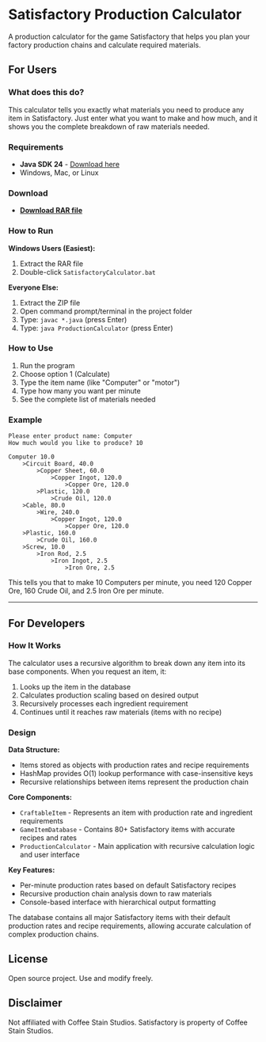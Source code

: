# Satisfactory Production Calculator

A production calculator for the game Satisfactory that helps you plan your factory production chains and calculate required materials.

## For Users

### What does this do?

This calculator tells you exactly what materials you need to produce any item in Satisfactory. Just enter what you want to make and how much, and it shows you the complete breakdown of raw materials needed.

### Requirements

- **Java SDK 24** - [Download here](https://www.oracle.com/java/technologies/downloads/#jdk24-windows)
- Windows, Mac, or Linux

### Download

- **[Download RAR file](https://github.com/ardaaboz/satisfactory-calculator/releases/download/v1.0.0/Satisfactory.Calculator.rar)**


### How to Run

**Windows Users (Easiest):**
1. Extract the RAR file
2. Double-click `SatisfactoryCalculator.bat`

**Everyone Else:**
1. Extract the ZIP file
2. Open command prompt/terminal in the project folder
3. Type: `javac *.java` (press Enter)
4. Type: `java ProductionCalculator` (press Enter)

### How to Use

1. Run the program
2. Choose option 1 (Calculate)
3. Type the item name (like "Computer" or "motor")
4. Type how many you want per minute
5. See the complete list of materials needed

### Example

```
Please enter product name: Computer
How much would you like to produce? 10

Computer 10.0
	>Circuit Board, 40.0
		>Copper Sheet, 60.0
			>Copper Ingot, 120.0
				>Copper Ore, 120.0
		>Plastic, 120.0
			>Crude Oil, 120.0
	>Cable, 80.0
		>Wire, 240.0
			>Copper Ingot, 120.0
				>Copper Ore, 120.0
	>Plastic, 160.0
		>Crude Oil, 160.0
	>Screw, 10.0
		>Iron Rod, 2.5
			>Iron Ingot, 2.5
				>Iron Ore, 2.5
```

This tells you that to make 10 Computers per minute, you need 120 Copper Ore, 160 Crude Oil, and 2.5 Iron Ore per minute.

---

## For Developers

### How It Works

The calculator uses a recursive algorithm to break down any item into its base components. When you request an item, it:

1. Looks up the item in the database
2. Calculates production scaling based on desired output
3. Recursively processes each ingredient requirement
4. Continues until it reaches raw materials (items with no recipe)

### Design

**Data Structure:**
- Items stored as objects with production rates and recipe requirements
- HashMap provides O(1) lookup performance with case-insensitive keys
- Recursive relationships between items represent the production chain

**Core Components:**
- `CraftableItem` - Represents an item with production rate and ingredient requirements
- `GameItemDatabase` - Contains 80+ Satisfactory items with accurate recipes and rates
- `ProductionCalculator` - Main application with recursive calculation logic and user interface

**Key Features:**
- Per-minute production rates based on default Satisfactory recipes
- Recursive production chain analysis down to raw materials
- Console-based interface with hierarchical output formatting

The database contains all major Satisfactory items with their default production rates and recipe requirements, allowing accurate calculation of complex production chains.

## License

Open source project. Use and modify freely.

## Disclaimer

Not affiliated with Coffee Stain Studios. Satisfactory is property of Coffee Stain Studios.